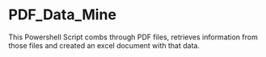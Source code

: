 # PDF_Data_Mine
This Powershell Script combs through PDF files, retrieves information from those files and created an excel document with that data.
